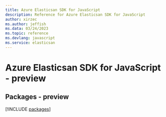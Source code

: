 ```yaml
---
title: Azure Elasticsan SDK for JavaScript
description: Reference for Azure Elasticsan SDK for JavaScript
author: xirzec
ms.author: jeffish
ms.data: 03/24/2023
ms.topic: reference
ms.devlang: javascript
ms.service: elasticsan
---
```

# Azure Elasticsan SDK for JavaScript - preview
## Packages - preview
[!INCLUDE [packages](elasticsan-index.md)]